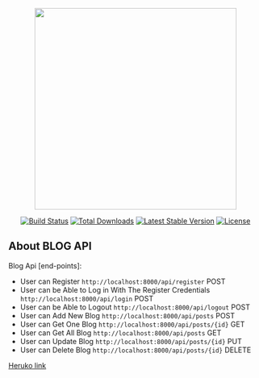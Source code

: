 <p align="center"><a href="https://laravel.com" target="_blank"><img src="https://raw.githubusercontent.com/laravel/art/master/logo-lockup/5%20SVG/2%20CMYK/1%20Full%20Color/laravel-logolockup-cmyk-red.svg" width="400"></a></p>

<p align="center">
<a href="https://travis-ci.org/laravel/framework"><img src="https://travis-ci.org/laravel/framework.svg" alt="Build Status"></a>
<a href="https://packagist.org/packages/laravel/framework"><img src="https://img.shields.io/packagist/dt/laravel/framework" alt="Total Downloads"></a>
<a href="https://packagist.org/packages/laravel/framework"><img src="https://img.shields.io/packagist/v/laravel/framework" alt="Latest Stable Version"></a>
<a href="https://packagist.org/packages/laravel/framework"><img src="https://img.shields.io/packagist/l/laravel/framework" alt="License"></a>
</p>

## About BLOG API

Blog Api [end-points]:

- User can Register `http://localhost:8000/api/register` POST
- User can be Able to Log in With The Register Credentials `http://localhost:8000/api/login` POST
- User can be Able to Logout `http://localhost:8000/api/logout` POST
- User can Add New Blog `http://localhost:8000/api/posts` POST
- User can Get One Blog `http://localhost:8000/api/posts/{id}` GET
- User can Get All Blog `http://localhost:8000/api/posts` GET
- User can Update Blog `http://localhost:8000/api/posts/{id}` PUT
- User can Delete Blog `http://localhost:8000/api/posts/{id}` DELETE



[Heruko link](https://k-lab-blog-api.herokuapp.com/)


